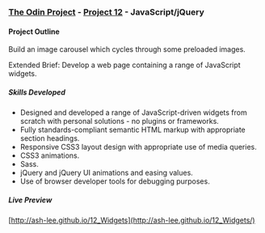 ### [The Odin Project](http://www.theodinproject.com/) - [Project 12](http://www.theodinproject.com/javascript-and-jquery/creating-an-image-carousel-slider) - JavaScript/jQuery

#### Project Outline
Build an image carousel which cycles through some preloaded images.

Extended Brief: Develop a web page containing a range of JavaScript widgets.

##### Skills Developed
<ul>
	<li>Designed and developed a range of JavaScript-driven widgets from scratch with personal solutions - no plugins or frameworks.</li>
	<li>Fully standards-compliant semantic HTML markup with appropriate section headings.</li>
	<li>Responsive CSS3 layout design with appropriate use of media queries.</li>
	<li>CSS3 animations.</li>
	<li>Sass.</li>
	<li>jQuery and jQuery UI animations and easing values.</li>
	<li>Use of browser developer tools for debugging purposes.</li>
</ul>

##### Live Preview
[http://ash-lee.github.io/12_Widgets](http://ash-lee.github.io/12_Widgets/)